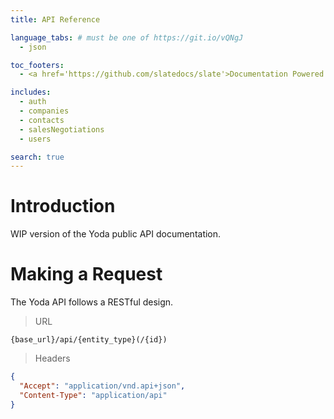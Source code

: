 ```yaml
---
title: API Reference

language_tabs: # must be one of https://git.io/vQNgJ
  - json

toc_footers:
  - <a href='https://github.com/slatedocs/slate'>Documentation Powered by Slate</a>

includes:
  - auth
  - companies
  - contacts
  - salesNegotiations
  - users

search: true
---
```


# Introduction

WIP version of the Yoda public API documentation. 

# Making a Request

The Yoda API follows a RESTful design.

> URL

```
{base_url}/api/{entity_type}(/{id})
```

> Headers

```json
{
  "Accept": "application/vnd.api+json",
  "Content-Type": "application/api"
}
```
